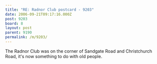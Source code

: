 ```yaml
---
title: "RE: Radnor Club postcard - 9203"
date: 2006-09-21T09:17:16.000Z
post: 9203
board: 8
layout: post
parent: 9190
permalink: /m/9203/
---
```

The Radnor Club was on the corner of Sandgate Road and Christchurch Road, it's now something to do with old people.

